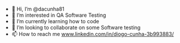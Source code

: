 - 👋 Hi, I’m @dacunha81
- 👀 I’m interested in QA Software Testing
- 🌱 I’m currently learning how to code
- 💞️ I’m looking to collaborate on some Software testing
- 📫 How to reach me www.linkedin.com/in/diogo-cunha-3b993883/

<!---
dacunha81/dacunha81 is a ✨ special ✨ repository because its `README.md` (this file) appears on your GitHub profile.
You can click the Preview link to take a look at your changes.
--->
